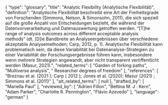 {
    "type": "glossary",
    "title": "Analytic Flexibility (Analytische Flexibilität)",
    "definition": "Analytische Flexibilität beschreibt eine Art der Freiheitsgrade von Forschenden (Simmons, Nelson, & Simonsohn, 2011), die sich speziell auf die große Anzahl von Entscheidungen bezieht, die während der Datenvorverarbeitung und Datenauswertung getroffen werden. “[T]he range of analysis outcomes across different acceptable analysis methods” (dt. [D]ie Bandbreite an Analyseergebnissen über verschiedene akzeptable Analysemethoden; Carp, 2012, p. 1). Analytische Flexibilität kann problematisch sein, da diese Variabilität bei Datenanalyse-Strategien zu einer Variabilität der Forschungsergebnisse führen kann, insbesondere wenn mehrere Strategien angewandt, aber nicht transparent veröffentlicht werden (Masur, 2021).",
    "related_terms": [
        "Garden of forking paths",
        "Multiverse analysis",
        " Researcher degrees of freedom"
    ],
    "references": [
        "Breznau et al. (2021 ); Carp ( 2012 ); Jones et al. (2020); Masur (2021) ; Simmons et al. (2011)"
    ],
    "alt_related_terms": [
        null
    ],
    "drafted_by": [
        "Mariella Paul"
    ],
    "reviewed_by": [
        "Adrien Fillon",
        "Bettina M. J . Kern",
        "Adam Parker",
        "Charlotte R. Pennington",
        "Flávio Azevedo"
    ],
    "language": "german"
}